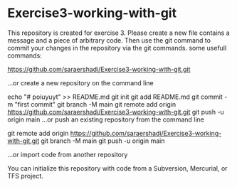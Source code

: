 # Exercise3-working-with-git
This repository is created for exercise 3. 
Please create a new file contains a message and a piece of arbitrary code.
Then use the git command to commit your changes in the repository via the git commands.
some usefull commands:

https://github.com/saraershadi/Exercise3-working-with-git.git

…or create a new repository on the command line

echo "# poiuyuyt" >> README.md
git init
git add README.md
git commit -m "first commit"
git branch -M main
git remote add origin https://github.com/saraershadi/Exercise3-working-with-git.git
git push -u origin main
…or push an existing repository from the command line

git remote add origin https://github.com/saraershadi/Exercise3-working-with-git.git
git branch -M main
git push -u origin main


…or import code from another repository

You can initialize this repository with code from a Subversion, Mercurial, or TFS project.
